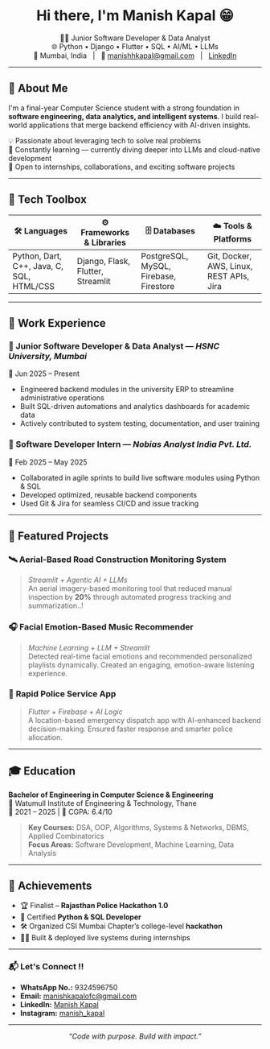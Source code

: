 <h1 align="center">Hi there, I'm Manish Kapal 😁</h1>

<p align="center">
  🧑‍💻 Junior Software Developer & Data Analyst <br>
  🌐 Python • Django • Flutter • SQL • AI/ML • LLMs <br>
  📍 Mumbai, India &nbsp;&nbsp;|&nbsp;&nbsp; 📧 <a href="mailto:manishhkapal@gmail.com">manishhkapal@gmail.com</a> &nbsp;&nbsp;|&nbsp;&nbsp; <a href="https://linkedin.com/in/manish-kapal">LinkedIn</a>
</p>

---

## 🚀 About Me

I'm a final-year Computer Science student with a strong foundation in **software engineering, data analytics, and intelligent systems**. I build real-world applications that merge backend efficiency with AI-driven insights.

💡 Passionate about leveraging tech to solve real problems  
🧠 Constantly learning — currently diving deeper into LLMs and cloud-native development  
🤝 Open to internships, collaborations, and exciting software projects

---

## 🧰 Tech Toolbox

| 🛠️ Languages | ⚙️ Frameworks & Libraries | 🗄️ Databases | ☁️ Tools & Platforms |
|--------------|----------------------------|---------------|----------------------|
| Python, Dart, C++, Java, C, SQL, HTML/CSS | Django, Flask, Flutter, Streamlit | PostgreSQL, MySQL, Firebase, Firestore | Git, Docker, AWS, Linux, REST APIs, Jira |

---

## 💼 Work Experience

### 🔹 Junior Software Developer & Data Analyst — *HSNC University, Mumbai*  
📅 Jun 2025 – Present  
- Engineered backend modules in the university ERP to streamline administrative operations  
- Built SQL-driven automations and analytics dashboards for academic data  
- Actively contributed to system testing, documentation, and user training  

### 🔹 Software Developer Intern — *Nobias Analyst India Pvt. Ltd.*  
📅 Feb 2025 – May 2025  
- Collaborated in agile sprints to build live software modules using Python & SQL  
- Developed optimized, reusable backend components  
- Used Git & Jira for seamless CI/CD and issue tracking  

---

## 🧠 Featured Projects

### 🛰️ **Aerial-Based Road Construction Monitoring System**  
> *Streamlit + Agentic AI + LLMs*  
An aerial imagery-based monitoring tool that reduced manual inspection by **20%** through automated progress tracking and summarization..!

### 🎧 **Facial Emotion-Based Music Recommender**  
> *Machine Learning + LLM + Streamlit*  
Detected real-time facial emotions and recommended personalized playlists dynamically. Created an engaging, emotion-aware listening experience.

### 🚨 **Rapid Police Service App**  
> *Flutter + Firebase + AI Logic*  
A location-based emergency dispatch app with AI-enhanced backend decision-making. Ensured faster response and smarter police allocation.

---

## 🎓 Education

**Bachelor of Engineering in Computer Science & Engineering**  
📍 Watumull Institute of Engineering & Technology, Thane  
📅 2021 – 2025 | 🎯 CGPA: 6.4/10  
> **Key Courses:** DSA, OOP, Algorithms, Systems & Networks, DBMS, Applied Combinatorics  
> **Focus Areas:** Software Development, Machine Learning, Data Analysis

---

## 🏅 Achievements

- 🏆 Finalist – **Rajasthan Police Hackathon 1.0**  
- 🧾 Certified **Python & SQL Developer**  
- 🛠️ Organized CSI Mumbai Chapter’s college-level **hackathon**  
- 👨‍💻 Built & deployed live systems during internships

---

### 📬 Let's Connect !!


- **WhatsApp No.:** 9324596750
- **Email:** [manishkapalofc@gmail.com](mailto:manishkapalofc@gmail.com)
- **LinkedIn:** [Manish Kapal](https://www.linkedin.com/in/manish-kapal/)
- **Instagram:** [manish_kapal](https://www.instagram.com/manish_kapal/profilecard/?igsh=d3pyMmlieHkycmJ1)

---

<p align="center"><i>“Code with purpose. Build with impact.”</i></p>
